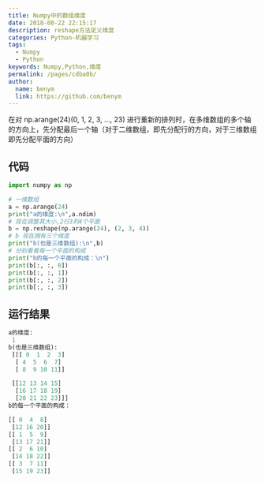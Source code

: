 ```yaml
---
title: Numpy中的数组维度
date: 2018-08-22 22:15:17
description: reshape方法定义维度
categories: Python-机器学习
tags: 
  - Numpy
  - Python
keywords: Numpy,Python,维度
permalink: /pages/cdba0b/
author: 
  name: benym
  link: https://github.com/benym
---
```


在对 np.arange(24)(0, 1, 2, 3, ..., 23) 进行重新的排列时，在多维数组的多个轴的方向上，先分配最后一个轴（对于二维数组，即先分配行的方向，对于三维数组即先分配平面的方向） 

## 代码

```python
import numpy as np

# 一维数组
a = np.arange(24)
print("a的维度:\n",a.ndim)
# 现在调整其大小,2行3列4个平面
b = np.reshape(np.arange(24), (2, 3, 4))
# b 现在拥有三个维度
print("b(也是三维数组):\n",b)
# 分别看看每一个平面的构成
print("b的每一个平面的构成：\n")
print(b[:, :, 0])
print(b[:, :, 1])
print(b[:, :, 2])
print(b[:, :, 3])
```

## 运行结果

```python
a的维度:
 1
b(也是三维数组):
 [[[ 0  1  2  3]
  [ 4  5  6  7]
  [ 8  9 10 11]]

 [[12 13 14 15]
  [16 17 18 19]
  [20 21 22 23]]]
b的每一个平面的构成：

[[ 0  4  8]
 [12 16 20]]
[[ 1  5  9]
 [13 17 21]]
[[ 2  6 10]
 [14 18 22]]
[[ 3  7 11]
 [15 19 23]]
```

